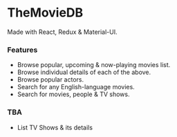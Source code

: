 # TheMovieDB

Made with React, Redux & Material-UI.

### Features

- Browse popular, upcoming & now-playing movies list.
- Browse individual details of each of the above.
- Browse popular actors.
- Search for any English-language movies. 
- Search for movies, people & TV shows.

### TBA

- List TV Shows & its details

